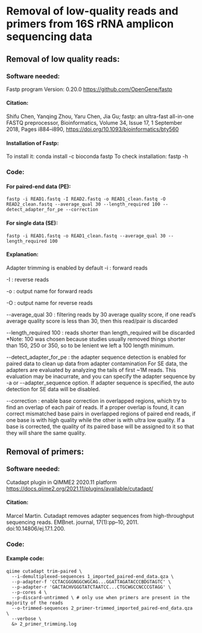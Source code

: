 
# Removal of low-quality reads and primers from 16S rRNA amplicon sequencing data

## Removal of low quality reads:
### Software needed:
Fastp program
Version: 0.20.0
https://github.com/OpenGene/fastp 
#### Citation: 
Shifu Chen, Yanqing Zhou, Yaru Chen, Jia Gu; fastp: an ultra-fast all-in-one FASTQ preprocessor, Bioinformatics, Volume 34, Issue 17, 1 September 2018, Pages i884–i890, https://doi.org/10.1093/bioinformatics/bty560 

#### Installation of Fastp:
To install it: conda install -c bioconda fastp
To check installation: fastp -h 

### Code:
#### For paired-end data (PE):
```
fastp -i READ1.fastq -I READ2.fastq -o READ1_clean.fastq -O READ2_clean.fastq --average_qual 30 --length_required 100 --detect_adapter_for_pe --correction
```

#### For single data (SE):
```
fastp -i READ1.fastq -o READ1_clean.fastq --average_qual 30 --length_required 100
```

#### Explanation:
Adapter trimming is enabled by default
-i : forward reads

-I : reverse reads

-o : output name for forward reads

-O : output name for reverse reads

--average_qual 30 : filtering reads by 30 average quality score, if one read’s average quality score is less than 30, then this read/pair is discarded

--length_required 100 : reads shorter than length_required will be discarded
*Note: 100 was chosen because studies usually removed things shorter than 150, 250 or 350, so to be lenient we left a 100 length minimum.

--detect_adapter_for_pe : the adapter sequence detection is enabled for paired data to clean up data from adapter contamination
For SE data, the adapters are evaluated by analyzing the tails of first ~1M reads. This evaluation may be inacurrate, and you can specify the adapter sequence by -a or --adapter_sequence option. If adapter sequence is specified, the auto detection for SE data will be disabled.

--correction : enable base correction in overlapped regions, which try to find an overlap of each pair of reads. If a proper overlap is found, it can correct mismatched base pairs in overlapped regions of paired end reads, if one base is with high quality while the other is with ultra low quality. If a base is corrected, the quality of its paired base will be assigned to it so that they will share the same quality.  


## Removal of primers:
### Software needed:
Cutadapt plugin in QIMME2 2020.11 platform
https://docs.qiime2.org/2021.11/plugins/available/cutadapt/
#### Citation: 
Marcel Martin. Cutadapt removes adapter sequences from high-throughput sequencing reads. EMBnet. journal, 17(1):pp–10, 2011. doi:10.14806/ej.17.1.200.

### Code:
#### Example code:
```
qiime cutadapt trim-paired \
  --i-demultiplexed-sequences 1_imported_paired-end_data.qza \
  --p-adapter-f 'CCTACGGGNGGCWGCAG...GGATTAGATACCCBDGTAGTC' \
  --p-adapter-r 'GACTACHVGGGTATCTAATCC...CTGCWGCCNCCCGTAGG' \
  --p-cores 4 \
  --p-discard-untrimmed \ # only use when primers are present in the majority of the reads
  --o-trimmed-sequences 2_primer-trimmed_imported_paired-end_data.qza \
  --verbose \
  &> 2_primer_trimming.log
```
